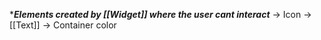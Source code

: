 
****Elements created by [[Widget]] where the user cant interact***
	-> Icon
	-> [[Text]]
	-> Container color
